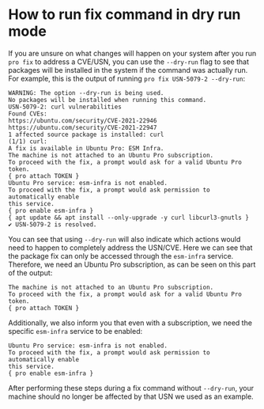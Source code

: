 # How to run fix command in dry run mode

If you are unsure on what changes will happen on your system after you run `pro fix` to address a
CVE/USN, you can use the `--dry-run` flag to see that packages will be installed in the system if
the command was actually run. For example, this is the output of running `pro fix USN-5079-2 --dry-run`:

```
WARNING: The option --dry-run is being used.
No packages will be installed when running this command.
USN-5079-2: curl vulnerabilities
Found CVEs:
https://ubuntu.com/security/CVE-2021-22946
https://ubuntu.com/security/CVE-2021-22947
1 affected source package is installed: curl
(1/1) curl:
A fix is available in Ubuntu Pro: ESM Infra.
The machine is not attached to an Ubuntu Pro subscription.
To proceed with the fix, a prompt would ask for a valid Ubuntu Pro token.
{ pro attach TOKEN }
Ubuntu Pro service: esm-infra is not enabled.
To proceed with the fix, a prompt would ask permission to automatically enable
this service.
{ pro enable esm-infra }
{ apt update && apt install --only-upgrade -y curl libcurl3-gnutls }
✔ USN-5079-2 is resolved.
```

You can see that using `--dry-run` will also indicate which actions would need to happen
to completely address the USN/CVE. Here we can see that the package fix can only be accessed
through the `esm-infra` service. Therefore, we need an Ubuntu Pro subscription, as can be seen on this
part of the output:

```
The machine is not attached to an Ubuntu Pro subscription.
To proceed with the fix, a prompt would ask for a valid Ubuntu Pro token.
{ pro attach TOKEN }
```

Additionally, we also inform you that even with a subscription, we need the specific
`esm-infra` service to be enabled:

```
Ubuntu Pro service: esm-infra is not enabled.
To proceed with the fix, a prompt would ask permission to automatically enable
this service.
{ pro enable esm-infra }
```

After performing these steps during a fix command without `--dry-run`, your machine should
no longer be affected by that USN we used as an example.
